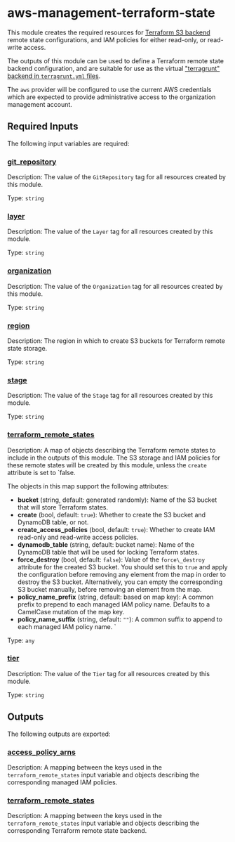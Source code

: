 # aws-management-terraform-state

This module creates the required resources for
[Terraform S3 backend](https://www.terraform.io/docs/language/settings/backends/s3.html)
remote state configurations, and IAM policies for either read-only, or
read-write access.

The outputs of this module can be used to define a Terraform remote state
backend configuration, and are suitable for use as the virtual
["terragrunt" backend in `terragrunt.yml` files](../../../docs/terragrunt/README.md#the-remote_state-attribute).

The `aws` provider will be configured to use the current AWS credentials which
are expected to provide administrative access to the organization management
account.

<!-- BEGIN_TF_DOCS -->


## Required Inputs

The following input variables are required:

### <a name="input_git_repository"></a> [git\_repository](#input\_git\_repository)

Description: The value of the `GitRepository` tag for all resources created by this module.

Type: `string`

### <a name="input_layer"></a> [layer](#input\_layer)

Description: The value of the `Layer` tag for all resources created by this module.

Type: `string`

### <a name="input_organization"></a> [organization](#input\_organization)

Description: The value of the `Organization` tag for all resources created by this module.

Type: `string`

### <a name="input_region"></a> [region](#input\_region)

Description: The region in which to create S3 buckets for Terraform remote state storage.

Type: `string`

### <a name="input_stage"></a> [stage](#input\_stage)

Description: The value of the `Stage` tag for all resources created by this module.

Type: `string`

### <a name="input_terraform_remote_states"></a> [terraform\_remote\_states](#input\_terraform\_remote\_states)

Description: A map of objects describing the Terraform remote states to include in the outputs of this module. The S3 storage and IAM policies for these remote states will be created by this module, unless the `create` attribute is set to `false.

The objects in this map support the following attributes:

- **bucket** (string, default: generated randomly): Name of the S3 bucket that will store Terraform states.
- **create** (bool, default: `true`): Whether to create the S3 bucket and DynamoDB table, or not.
- **create_access_policies** (bool, default: `true`): Whether to create IAM read-only and read-write access policies.
- **dynamodb_table** (string, default: bucket name): Name of the DynamoDB table that will be used for locking Terraform states.
- **force_destroy** (bool, default: `false`): Value of the `force\_destroy` attribute for the created S3 bucket. You should set this to `true` and apply the configuration before removing any element from the map in order to destroy the S3 bucket. Alternatively, you can empty the corresponding S3 bucket manually, before removing an element from the map.
- **policy_name_prefix** (string, default: based on map key): A common prefix to prepend to each managed IAM policy name. Defaults to a CamelCase mutation of the map key.
- **policy_name_suffix** (string, default: `""`): A common suffix to append to each managed IAM policy name.
`

Type: `any`

### <a name="input_tier"></a> [tier](#input\_tier)

Description: The value of the `Tier` tag for all resources created by this module.

Type: `string`

## Outputs

The following outputs are exported:

### <a name="output_access_policy_arns"></a> [access\_policy\_arns](#output\_access\_policy\_arns)

Description: A mapping between the keys used in the `terraform_remote_states` input variable and objects describing the corresponding managed IAM policies.

### <a name="output_terraform_remote_states"></a> [terraform\_remote\_states](#output\_terraform\_remote\_states)

Description: A mapping between the keys used in the `terraform_remote_states` input variable and objects describing the corresponding Terraform remote state backend.
<!-- END_TF_DOCS -->
